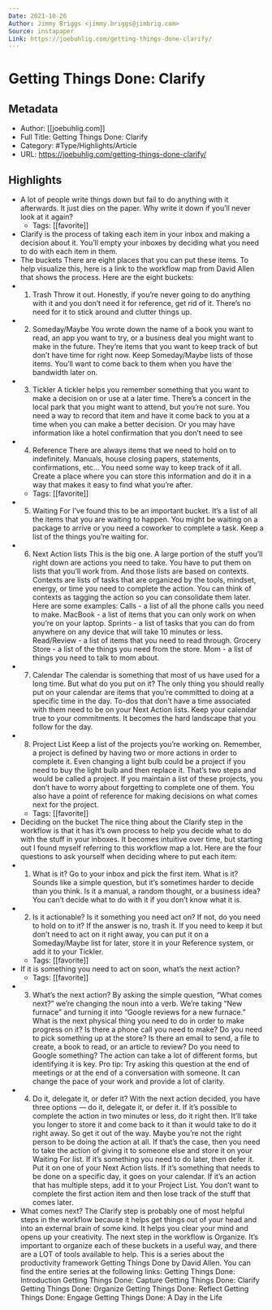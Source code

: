 ```yaml
---
Date: 2021-10-26
Author: Jimmy Briggs <jimmy.briggs@jimbrig.com>
Source: instapaper
Link: https://joebuhlig.com/getting-things-done-clarify/
---
```

# Getting Things Done: Clarify

## Metadata
- Author: [[joebuhlig.com]]
- Full Title: Getting Things Done: Clarify
- Category: #Type/Highlights/Article
- URL: https://joebuhlig.com/getting-things-done-clarify/

## Highlights
- A lot of people write things down but fail to do anything with it afterwards. It just dies on the paper. Why write it down if you’ll never look at it again?
    - Tags: [[favorite]] 
- Clarify is the process of taking each item in your inbox and making a decision about it. You’ll empty your inboxes by deciding what you need to do with each item in them.
- The buckets
  There are eight places that you can put these items. To help visualize this, here is a link to the workflow map from David Allen that shows the process. Here are the eight buckets:
- 1. Trash
  Throw it out. Honestly, if you’re never going to do anything with it and you don’t need it for reference, get rid of it. There’s no need for it to stick around and clutter things up.
- 2. Someday/Maybe
  You wrote down the name of a book you want to read, an app you want to try, or a business deal you might want to make in the future. They’re items that you want to keep track of but don’t have time for right now. Keep Someday/Maybe lists of those items. You’ll want to come back to them when you have the bandwidth later on.
- 3. Tickler
  A tickler helps you remember something that you want to make a decision on or use at a later time. There’s a concert in the local park that you might want to attend, but you’re not sure. You need a way to record that item and have it come back to you at a time when you can make a better decision. Or you may have information like a hotel confirmation that you don’t need to see
- 4. Reference
  There are always items that we need to hold on to indefinitely. Manuals, house closing papers, statements, confirmations, etc… You need some way to keep track of it all. Create a place where you can store this information and do it in a way that makes it easy to find what you’re after.
    - Tags: [[favorite]] 
- 5. Waiting For
  I’ve found this to be an important bucket. It’s a list of all the items that you are waiting to happen. You might be waiting on a package to arrive or you need a coworker to complete a task. Keep a list of the things you’re waiting for.
- 6. Next Action lists
  This is the big one. A large portion of the stuff you’ll right down are actions you need to take. You have to put them on lists that you’ll work from. And those lists are based on contexts.
  Contexts are lists of tasks that are organized by the tools, mindset, energy, or time you need to complete the action. You can think of contexts as tagging the action so you can consolidate them later. Here are some examples:
  Calls - a list of all the phone calls you need to make.
  MacBook - a list of items that you can only work on when you’re on your laptop.
  Sprints - a list of tasks that you can do from anywhere on any device that will take 10 minutes or less.
  Read/Review - a list of items that you need to read through.
  Grocery Store - a list of the things you need from the store.
  Mom - a list of things you need to talk to mom about.
- 7. Calendar
  The calendar is something that most of us have used for a long time. But what do you put on it? The only thing you should really put on your calendar are items that you’re committed to doing at a specific time in the day. To-dos that don’t have a time associated with them need to be on your Next Action lists. Keep your calendar true to your commitments. It becomes the hard landscape that you follow for the day.
- 8. Project List
  Keep a list of the projects you’re working on. Remember, a project is defined by having two or more actions in order to complete it. Even changing a light bulb could be a project if you need to buy the light bulb and then replace it. That’s two steps and would be called a project.
  If you maintain a list of these projects, you don’t have to worry about forgetting to complete one of them. You also have a point of reference for making decisions on what comes next for the project.
    - Tags: [[favorite]] 
- Deciding on the bucket
  The nice thing about the Clarify step in the workflow is that it has it’s own process to help you decide what to do with the stuff in your inboxes. It becomes intuitive over time, but starting out I found myself referring to this workflow map a lot. Here are the four questions to ask yourself when deciding where to put each item:
- 1. What is it?
  Go to your inbox and pick the first item. What is it? Sounds like a simple question, but it’s sometimes harder to decide than you think. Is it a manual, a random thought, or a business idea? You can’t decide what to do with it if you don’t know what it is.
- 2. Is it actionable?
  Is it something you need act on? If not, do you need to hold on to it? If the answer is no, trash it. If you need to keep it but don’t need to act on it right away, you can put it on a Someday/Maybe list for later, store it in your Reference system, or add it to your Tickler.
    - Tags: [[favorite]] 
- If it is something you need to act on soon, what’s the next action?
    - Tags: [[favorite]] 
- 3. What’s the next action?
  By asking the simple question, “What comes next?” we’re changing the noun into a verb. We’re taking “New furnace” and turning it into “Google reviews for a new furnace.” What is the next physical thing you need to do in order to make progress on it?
  Is there a phone call you need to make? Do you need to pick something up at the store? Is there an email to send, a file to create, a book to read, or an article to review? Do you need to Google something? The action can take a lot of different forms, but identifying it is key.
  Pro tip: Try asking this question at the end of meetings or at the end of a conversation with someone. It can change the pace of your work and provide a lot of clarity.
- 4. Do it, delegate it, or defer it?
  With the next action decided, you have three options — do it, delegate it, or defer it.
  If it’s possible to complete the action in two minutes or less, do it right then. It’ll take you longer to store it and come back to it than it would take to do it right away. So get it out of the way.
  Maybe you’re not the right person to be doing the action at all. If that’s the case, then you need to take the action of giving it to someone else and store it on your Waiting For list.
  If it’s something you need to do later, then defer it. Put it on one of your Next Action lists. If it’s something that needs to be done on a specific day, it goes on your calendar.
  If it’s an action that has multiple steps, add it to your Project List. You don’t want to complete the first action item and then lose track of the stuff that comes later.
- What comes next?
  The Clarify step is probably one of most helpful steps in the workflow because it helps get things out of your head and into an external brain of some kind. It helps you clear your mind and opens up your creativity.
  The next step in the workflow is Organize. It’s important to organize each of these buckets in a useful way, and there are a LOT of tools available to help.
  This is a series about the productivity framework Getting Things Done by David Allen. You can find the entire series at the following links:
  Getting Things Done: Introduction
  Getting Things Done: Capture
  Getting Things Done: Clarify
  Getting Things Done: Organize
  Getting Things Done: Reflect
  Getting Things Done: Engage
  Getting Things Done: A Day in the Life
